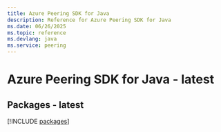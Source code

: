 ```yaml
---
title: Azure Peering SDK for Java
description: Reference for Azure Peering SDK for Java
ms.date: 06/26/2025
ms.topic: reference
ms.devlang: java
ms.service: peering
---
```

# Azure Peering SDK for Java - latest
## Packages - latest
[!INCLUDE [packages](peering-index.md)]